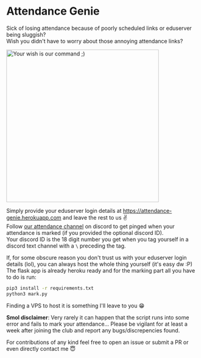 
# Attendance Genie

Sick of losing attendance because of poorly scheduled links or eduserver being sluggish?  
Wish you didn't have to worry about those annoying attendance links?  

<img alt="Your wish is our command ;)" src="https://memegenerator.net/img/instances/54975493.jpg" width=400>

Simply provide your eduserver login details at https://attendance-genie.herokuapp.com and leave the rest to us ✌️  
Follow [our attendance channel](https://discord.gg/xkQddAEECx) on discord to get pinged when your attendance is marked (if you provided the optional discord ID).  
Your discord ID is the 18 digit number you get when you tag yourself in a discord text channel with a `\` preceding the tag.  

If, for some obscure reason you don't trust us with your eduserver login details (lol), you can always host the whole thing yourself (it's easy dw :P)  
The flask app is already heroku ready and for the marking part all you have to do is run:

```bash
pip3 install -r requirements.txt
python3 mark.py
```

Finding a VPS to host it is something I'll leave to you 😁  

**Smol disclaimer**: Very rarely it can happen that the script runs into some error and fails to mark your attendance... Please be vigilant for at least a week after joining the club and report any bugs/discrepencies found.  

For contributions of any kind feel free to open an issue or submit a PR or even directly contact me :innocent:
